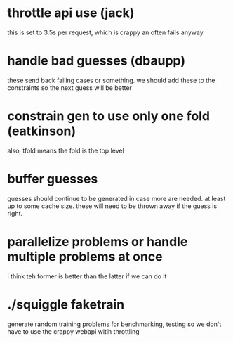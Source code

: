# throttle api use (jack)

this is set to 3.5s per request, which is crappy an often fails anyway

# handle bad guesses (dbaupp)

these send back failing cases or something. we should add these to the
constraints so the next guess will be better

# constrain gen to use only one fold (eatkinson)

also, tfold means the fold is the top level

# buffer guesses

guesses should continue to be generated in case more are needed. at least up
to some cache size. these will need to be thrown away if the guess is right.

# parallelize problems or handle multiple problems at once

i think teh former is better than the latter if we can do it

# ./squiggle faketrain

generate random training problems for benchmarking, testing so we don't have
to use the crappy webapi witih throttling

